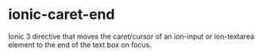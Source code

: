 # ionic-caret-end
Ionic 3 directive that moves the caret/cursor of an ion-input or ion-textarea element to the end of the text box on focus.
